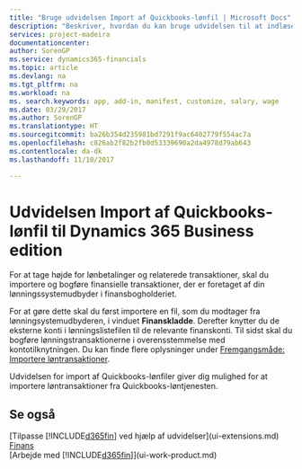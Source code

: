 ```yaml
---
title: "Bruge udvidelsen Import af Quickbooks-lønfil | Microsoft Docs"
description: "Beskriver, hvordan du kan bruge udvidelsen til at indlæse løn og løntransaktioner fra tjenesten Quickbooks-løn."
services: project-madeira
documentationcenter: 
author: SorenGP
ms.service: dynamics365-financials
ms.topic: article
ms.devlang: na
ms.tgt_pltfrm: na
ms.workload: na
ms. search.keywords: app, add-in, manifest, customize, salary, wage
ms.date: 03/29/2017
ms.author: SorenGP
ms.translationtype: HT
ms.sourcegitcommit: ba26b354d235981bd7291f9ac6402779f554ac7a
ms.openlocfilehash: c826ab2f82b2fb0d53339690a2da4978d79ab643
ms.contentlocale: da-dk
ms.lasthandoff: 11/10/2017

---
```

# <a name="the-quickbooks-payroll-file-import-extension-to-dynamics-365-business-edition"></a>Udvidelsen Import af Quickbooks-lønfil til Dynamics 365 Business edition 
For at tage højde for lønbetalinger og relaterede transaktioner, skal du importere og bogføre finansielle transaktioner, der er foretaget af din lønningssystemudbyder i finansbogholderiet.

For at gøre dette skal du først importere en fil, som du modtager fra lønningsystemudbyderen, i vinduet **Finanskladde**. Derefter knytter du de eksterne konti i lønningslistefilen til de relevante finanskonti. Til sidst skal du bogføre lønningstransaktionerne i overensstemmelse med kontotilknytningen. Du kan finde flere oplysninger under [Fremgangsmåde: Importere løntransaktioner](finance-how-import-payroll-transactions.md).

Udvidelsen for import af Quickbooks-lønfiler giver dig mulighed for at importere løntransaktioner fra Quickbooks-løntjenesten.

## <a name="see-also"></a>Se også
[Tilpasse [!INCLUDE[d365fin](includes/d365fin_md.md)] ved hjælp af udvidelser](ui-extensions.md)    
[Finans](finance.md)    
[Arbejde med [!INCLUDE[d365fin](includes/d365fin_md.md)]](ui-work-product.md)

